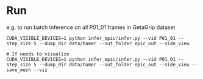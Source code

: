 # Run

e.g. to run batch inference on all P01_01 frames in GetaGrip dataset
```
CUDA_VISIBLE_DEVICES=1 python infer_epic/infer.py --vid P01_01 --step_size 5 --dump_dir data/hamer --out_folder epic_out --side_view

# If needs to visualize 
CUDA_VISIBLE_DEVICES=1 python infer_epic/infer.py --vid P01_01 --step_size 5 --dump_dir data/hamer --out_folder epic_out --side_view --save_mesh --viz
```
